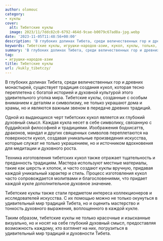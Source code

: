 ```yaml
---
author: olomouc
category:
- куклы
cover:
  alt: Тибетские куклы
  image: 2023/11/7ddc82c0-6792-464d-9cae-b0079c67ad8a-jpg.webp
date: '2023-11-05T11:48:56+00:00'
description: 'В глубоких долинах Тибета, среди величественных гор и древних монастырей, существует традиция создания кукол, которая тесно переплетена с богатой историей...'
keywords: Тибетские куклы, игрушки-народов-азии, кукол, куклы, только, тибета, тибетские, традиций, каждой, древних, тибетских, глубокий, духовный, смысл, искусства, духовного, изготовления
summary: 'В глубоких долинах Тибета, среди величественных гор и древних монастырей, существует традиция создания кукол, которая тесно переплетена с богатой историей...'
tag:
- игрушки-народов-азии
title: Тибетские куклы
url: /kukly_tibetczy/
---
```


В глубоких долинах Тибета, среди величественных гор и древних монастырей, существует традиция создания кукол, которая тесно переплетена с богатой историей и духовной культурой этого удивительного уголка мира. Тибетские куклы, созданные с особым вниманием к деталям и символизму, не только украшают дома и храмы, но и являются важным звеном в передаче древних традиций.

Одной из выдающихся черт тибетских кукол является их глубокий духовный смысл. Каждая кукла несет в себе символику, связанную с буддийской философией и традициями. Изображения бодхисаттв, драконов, мандал и других священных символов переплетаются на поверхности кукол, создавая уникальные произведения искусства, которые служат не только украшением, но и источником вдохновения для медитации и духовного роста.

Техника изготовления тибетских кукол также отражает тщательность и преданность традициям. Мастера используют местные материалы, такие как шерсть и хлопок, и часто создают куклы вручную, придавая каждой уникальный характер и стиль. Процесс изготовления кукол часто сопровождается молитвами и благословениями, что придает каждой кукле дополнительное духовное значение.

Тибетские куклы также стали предметом интереса коллекционеров и исследователей искусства. С их помощью можно не только окунуться в удивительный мир традиций Тибета, но и оценить мастерство и тонкость духовного выражения, воплощенного в каждой кукле.

Таким образом, тибетские куклы не только красочные и изысканные визуально, но и носят на себе глубокий духовный смысл, предоставляя возможность каждому, кто взглянет на них, погрузиться в удивительный мир традиций и духовности Тибета.